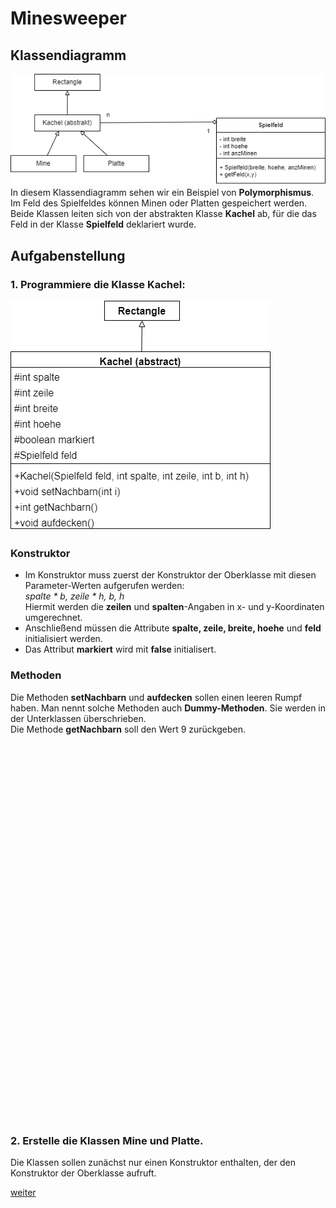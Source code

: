   <meta charset="utf-8" />
  <title>Informatik</title>
  <link rel="stylesheet" href="https://Hi2272.github.io/StyleMD.css">
 
 # Minesweeper
## Klassendiagramm

 ![alt text](01KlassendiagrammSpielfeld.png)  
In diesem Klassendiagramm sehen wir ein Beispiel von **Polymorphismus**.  
Im Feld des Spielfeldes können Minen oder Platten gespeichert werden.   
Beide Klassen leiten sich von der abstrakten Klasse **Kachel** ab, für die das Feld in der Klasse **Spielfeld** deklariert wurde.

## Aufgabenstellung

### 1. Programmiere die Klasse Kachel:  
![alt text](02KlassendiagrammKachel.png)  
### Konstruktor
- Im Konstruktor muss zuerst der Konstruktor der Oberklasse mit diesen Parameter-Werten aufgerufen werden:  
*spalte * b, zeile * h, b, h*   
Hiermit werden die **zeilen** und **spalten**-Angaben in x- und y-Koordinaten umgerechnet.
-  Anschließend müssen die Attribute **spalte, zeile, breite, hoehe** und **feld** initialisiert werden.
-  Das Attribut **markiert** wird mit **false** initialisert.
  
  ### Methoden
  Die Methoden **setNachbarn** und **aufdecken** sollen einen leeren Rumpf haben. Man nennt solche Methoden auch **Dummy-Methoden**. Sie werden in der Unterklassen überschrieben.  
  Die Methode **getNachbarn** soll den Wert 9 zurückgeben.


  
  <section>
    <iframe
    srcdoc="<script>window.jo_doc = window.frameElement.textContent;</script><script src='https://Hi2272.github.io/include/js/includeide/includeIDE.js'></script>"
    width="100%" height="600" frameborder="0">
    {'id': 'Java', 'speed': 2000, 
    'withBottomPanel': true ,'withPCode': false ,'withConsole': true ,
    'withFileList': true ,'withErrorList': true}
    <script id="javaCode" type="plain/text" title="Kachel.java" src="02Kachel.java"></script>
    <script id="javaCode" type="plain/text" title="Spielfeld.java" src="02Spielfeld.java"></script>
  
  </script>

   </iframe>
</section>

### 2. Erstelle die Klassen Mine und Platte.  

Die Klassen sollen zunächst nur einen Konstruktor enthalten, der den Konstruktor der Oberklasse aufruft.

[weiter](03Spielfeld.html)  